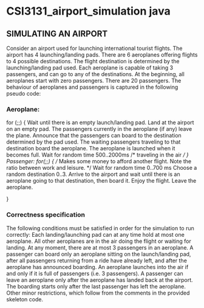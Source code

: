 # CSI3131_airport_simulation java



## SIMULATING AN AIRPORT
Consider an airport used for launching international tourist flights. The airport has 4 launching/landing pads. There are 6 aeroplanes offering flights to 4 possible destinations. The flight destination is determined by the launching/landing pad used. Each aeroplane is capable of taking 3 passengers, and can go to any of the destinations. At the beginning, all aeroplanes start with zero passengers. There are 20 passengers. The behaviour of aeroplanes and passengers is captured in the following pseudo code:
### Aeroplane:
for (;;) {
    Wait until there is an empty launch/landing pad.
    Land at the airport on an empty pad.
    The passengers currently in the aeroplane (if any) leave the plane. Announce that the passengers can board to the destination
    determined by the pad used.
    The waiting passengers traveling to that destination board the
    aeroplane.
    The aeroplane is launched when it becomes full.
    Wait for random time 500..2000ms /* traveling in the air */
}
Passenger:
for(;;) {
    /* Makes some money to afford another flight. Note the ratio
    between work and leisure. */
    Wait for random time 0..700 ms
    Choose a random destination 0..3.
    Arrive to the airport and wait until there is an aeroplane going to
    that destination, then board it. Enjoy the flight.
    Leave the aeroplane.
    
}
### Correctness specification
The following conditions must be satisfied in order for the simulation to run correctly:
Each landing/launching pad can at any time hold at most one aeroplane. All other aeroplanes are in the air doing the flight or waiting for landing.
At any moment, there are at most 3 passengers in an aeroplane.
A passenger can board only an aeroplane sitting on the launch/landing pad, after all passengers returning from a ride have already left, and after the aeroplane has announced boarding.
An aeroplane launches into the air if and only if it is full of passengers (i.e. 3 passengers).
A passenger can leave an aeroplane only after the aeroplane has landed back at the airport.
The boarding starts only after the last passenger has left the aeroplane.
Other minor restrictions, which follow from the comments in the provided skeleton code.
